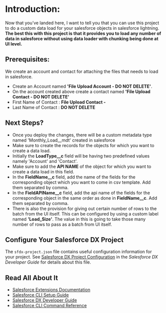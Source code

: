 # Introduction: 

Now that you’ve landed here, I want to tell you that you can use this project to do a custom data load for your salesforce objects in salesforce lightning. **The best this with this project is that it provides you to load any number of data in salesforce without using data loader with chunking being done at UI level.** 

## Prerequisites:

We create an account and contact for attaching the files that needs to load in salesforce.

- Create an Account named **'File Upload Account - DO NOT DELETE'**.
- On the account created above create a contact named **'File Upload Contact - DO NOT DELETE'**
- First Name of Contact : **File Upload Contact -**
- Last Name of Contact  : **DO NOT DELETE**


## Next Steps?

- Once you deploy the changes, there will be a custom metadata type named 'Monthly_Load__mdt' created in salesforce
- Make sure to create the records for the objects for which you want to create a data load.
- Initially the **LoadType__c** field will be having two predefined values namely 'Account' and 'Contact'.
- Make sure to add the **API NAME** of the object for which you want to create a data load in this field.
- In the **FieldName__c** field, add the name of the fields for the corresponding object which you want to come in csv template. Add them separated by comma.
- In the **FieldAPIName__c** field, add the api name of the fields for the corresponding object in the same order as done in **FieldName__c**. Add them separated by comma.
- There is also the provision for giving out certain number of rows to the batch from the UI itself. This can be configured by using a custom label named **'Load_Size'**. The value in this is going to take those many number of rows to pass as a batch from UI itself.

## Configure Your Salesforce DX Project

The `sfdx-project.json` file contains useful configuration information for your project. See [Salesforce DX Project Configuration](https://developer.salesforce.com/docs/atlas.en-us.sfdx_dev.meta/sfdx_dev/sfdx_dev_ws_config.htm) in the _Salesforce DX Developer Guide_ for details about this file.

## Read All About It

- [Salesforce Extensions Documentation](https://developer.salesforce.com/tools/vscode/)
- [Salesforce CLI Setup Guide](https://developer.salesforce.com/docs/atlas.en-us.sfdx_setup.meta/sfdx_setup/sfdx_setup_intro.htm)
- [Salesforce DX Developer Guide](https://developer.salesforce.com/docs/atlas.en-us.sfdx_dev.meta/sfdx_dev/sfdx_dev_intro.htm)
- [Salesforce CLI Command Reference](https://developer.salesforce.com/docs/atlas.en-us.sfdx_cli_reference.meta/sfdx_cli_reference/cli_reference.htm)

